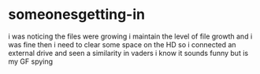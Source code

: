 # someonesgetting-in
i was noticing the files were growing i maintain the level of file growth and i was fine then i need to clear some space on the HD so i connected an external drive and seen a similarity in vaders i know it sounds funny but is my GF spying 
